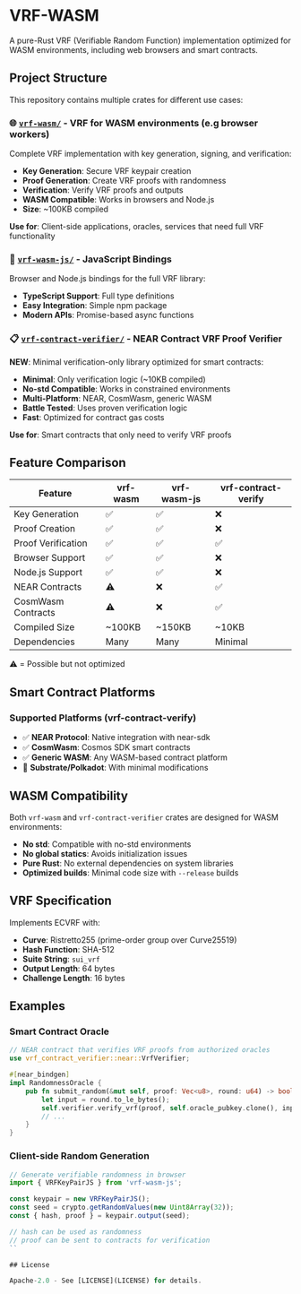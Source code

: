 # VRF-WASM

A pure-Rust VRF (Verifiable Random Function) implementation optimized for WASM environments, including web browsers and smart contracts.

## Project Structure

This repository contains multiple crates for different use cases:

### 🌐 [`vrf-wasm/`](./vrf-wasm/) - VRF for WASM environments (e.g browser workers)
Complete VRF implementation with key generation, signing, and verification:
- **Key Generation**: Secure VRF keypair creation
- **Proof Generation**: Create VRF proofs with randomness
- **Verification**: Verify VRF proofs and outputs
- **WASM Compatible**: Works in browsers and Node.js
- **Size**: ~100KB compiled

**Use for**: Client-side applications, oracles, services that need full VRF functionality

### 🔗 [`vrf-wasm-js/`](./vrf-wasm-js/) - JavaScript Bindings
Browser and Node.js bindings for the full VRF library:
- **TypeScript Support**: Full type definitions
- **Easy Integration**: Simple npm package
- **Modern APIs**: Promise-based async functions

### 📋 [`vrf-contract-verifier/`](./vrf-contract-verifier/) - NEAR Contract VRF Proof Verifier
**NEW**: Minimal verification-only library optimized for smart contracts:
- **Minimal**: Only verification logic (~10KB compiled)
- **No-std Compatible**: Works in constrained environments
- **Multi-Platform**: NEAR, CosmWasm, generic WASM
- **Battle Tested**: Uses proven verification logic
- **Fast**: Optimized for contract gas costs

**Use for**: Smart contracts that only need to verify VRF proofs


## Feature Comparison

| Feature | vrf-wasm | vrf-wasm-js | vrf-contract-verify |
|---------|----------|-------------|-------------------|
| Key Generation | ✅ | ✅ | ❌ |
| Proof Creation | ✅ | ✅ | ❌ |
| Proof Verification | ✅ | ✅ | ✅ |
| Browser Support | ✅ | ✅ | ❌ |
| Node.js Support | ✅ | ✅ | ❌ |
| NEAR Contracts | ⚠️ | ❌ | ✅ |
| CosmWasm Contracts | ⚠️ | ❌ | ✅ |
| Compiled Size | ~100KB | ~150KB | ~10KB |
| Dependencies | Many | Many | Minimal |

⚠️ = Possible but not optimized

## Smart Contract Platforms

### Supported Platforms (vrf-contract-verify)
- ✅ **NEAR Protocol**: Native integration with near-sdk
- ✅ **CosmWasm**: Cosmos SDK smart contracts
- ✅ **Generic WASM**: Any WASM-based contract platform
- 🔄 **Substrate/Polkadot**: With minimal modifications


## WASM Compatibility

Both `vrf-wasm` and `vrf-contract-verifier` crates are designed for WASM environments:
- **No std**: Compatible with no-std environments
- **No global statics**: Avoids initialization issues
- **Pure Rust**: No external dependencies on system libraries
- **Optimized builds**: Minimal code size with `--release` builds

## VRF Specification

Implements ECVRF with:
- **Curve**: Ristretto255 (prime-order group over Curve25519)
- **Hash Function**: SHA-512
- **Suite String**: `sui_vrf`
- **Output Length**: 64 bytes
- **Challenge Length**: 16 bytes

## Examples

### Smart Contract Oracle
```rust
// NEAR contract that verifies VRF proofs from authorized oracles
use vrf_contract_verifier::near::VrfVerifier;

#[near_bindgen]
impl RandomnessOracle {
    pub fn submit_random(&mut self, proof: Vec<u8>, round: u64) -> bool {
        let input = round.to_le_bytes();
        self.verifier.verify_vrf(proof, self.oracle_pubkey.clone(), input.to_vec())
        // ...
    }
}
```

### Client-side Random Generation
```javascript
// Generate verifiable randomness in browser
import { VRFKeyPairJS } from 'vrf-wasm-js';

const keypair = new VRFKeyPairJS();
const seed = crypto.getRandomValues(new Uint8Array(32));
const { hash, proof } = keypair.output(seed);

// hash can be used as randomness
// proof can be sent to contracts for verification
``

## License

Apache-2.0 - See [LICENSE](LICENSE) for details.
